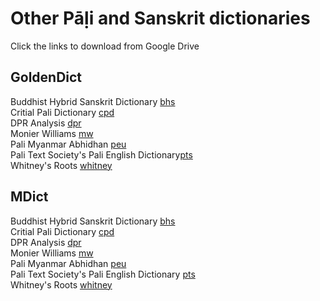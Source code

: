 # Other Pāḷi and Sanskrit dictionaries

Click the links to download from Google Drive


## GoldenDict
Buddhist Hybrid Sanskrit Dictionary <a href="https://drive.google.com/uc?export=download&id=1CeO4_4C3rYH2pb0mzAJAH1c5FK2H5cbK" target="_blank">bhs</a>  
Critial Pali Dictionary <a href="https://drive.google.com/uc?export=download&id=17-lQ7iVAFdghd2ZOzyQw5JmfN6Ha1W1z" target="_blank">cpd</a>  
DPR Analysis <a href="https://drive.google.com/uc?export=download&id=1cMDFnvEZml6cixAts4onqVpD4fI0nuTq" target="_blank">dpr</a>  
Monier Williams <a href="https://drive.google.com/uc?export=download&id=1SSNNYJlAk655Ckw1MHslzwLcoysjDvtx" target="_blank">mw</a>  
Pali Myanmar Abhidhan <a href="https://drive.google.com/uc?export=download&id=1hT-l8Np_rarYCrfT-bs2LML-KxpvXBDB" target="_blank">peu</a>  
Pali Text Society's Pali English Dictionary<a href="https://drive.google.com/uc?export=download&id=1RwQWI0cV_AZpHNJuf2F7Nd1753SugeQh" target="_blank">pts</a>  
Whitney's Roots <a href="https://drive.google.com/uc?export=download&id=1HBTahdfSrDOGW6grMqL1yXXWGl5WOTCZ" target="_blank">whitney</a>  

## MDict
Buddhist Hybrid Sanskrit Dictionary <a href="https://drive.google.com/uc?export=download&id=1T0UpidujRZCox4edJ-6oDXVtJd-Y67Ur" target="_blank">bhs</a>  
Critial Pali Dictionary <a href="https://drive.google.com/uc?export=download&id=14EIgLKPY-lKqzX4QNC4YAYZHjzMWG6vl" target="_blank">cpd</a>  
DPR Analysis <a href="https://drive.google.com/uc?export=download&id=1sgXzQt0hmnwLCGZNX5NVJ1XoabGfDCDJ" target="_blank">dpr</a>  
Monier Williams <a href="https://drive.google.com/uc?export=download&id=1ciEuTzt8UlqozRRfU9A6WyDElzsX10pL" target="_blank">mw</a>  
Pali Myanmar Abhidhan <a href="https://drive.google.com/uc?export=download&id=1F0Fo4aepTzXQ7mZpFrX3YT8ZI2RvPcl-" target="_blank">peu</a>  
Pali Text Society's Pali English Dictionary <a href="https://drive.google.com/uc?export=download&id=1IRZfbd81sjYpcFPNO6T76wcvVQpdr4lI" target="_blank">pts</a>  
Whitney's Roots <a href="https://drive.google.com/uc?export=download&id=1PRg6S55sXa70b71cIZxmXzpcWcDGhotn" target="_blank">whitney</a>  

